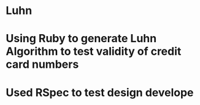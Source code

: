 # Luhn
# Using Ruby to generate Luhn Algorithm to test validity of credit card numbers
# Used RSpec to test design develope
